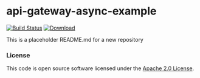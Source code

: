 
# api-gateway-async-example

[![Build Status](https://travis-ci.org/hmrc/api-gateway-async-example.svg?branch=master)](https://travis-ci.org/hmrc/api-gateway-async-example) [ ![Download](https://api.bintray.com/packages/hmrc/releases/api-gateway-async-example/images/download.svg) ](https://bintray.com/hmrc/releases/api-gateway-async-example/_latestVersion)

This is a placeholder README.md for a new repository

### License

This code is open source software licensed under the [Apache 2.0 License]("http://www.apache.org/licenses/LICENSE-2.0.html").
    